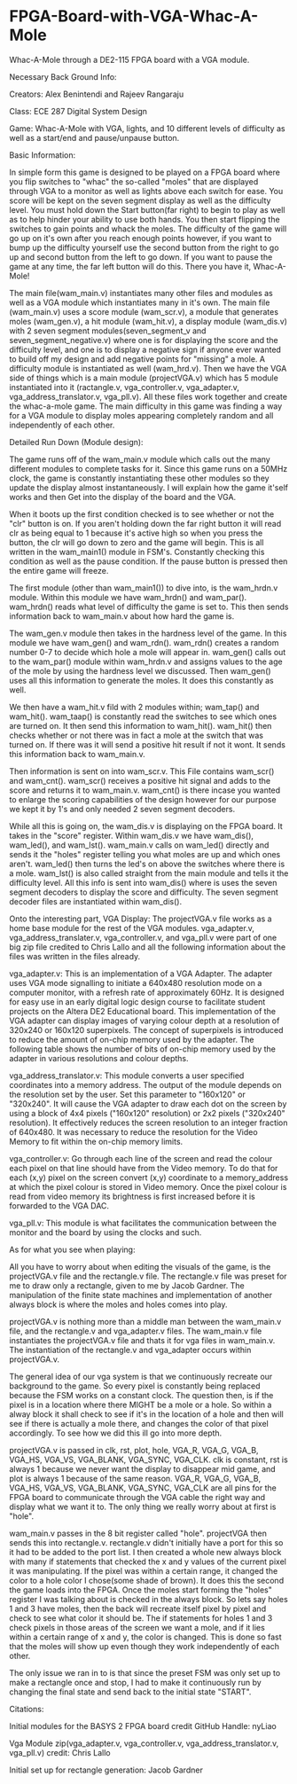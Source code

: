 # FPGA-Board-with-VGA-Whac-A-Mole
Whac-A-Mole through a DE2-115 FPGA board with a VGA module.


Necessary Back Ground Info:

Creators: Alex Benintendi and Rajeev Rangaraju

Class: ECE 287 Digital System Design

Game: Whac-A-Mole with VGA, lights, and 10 different levels of difficulty as well as a start/end and pause/unpause button.

Basic Information:

In simple form this game is designed to be played on a FPGA board where you flip switches to "whac" the so-called "moles" that are displayed through VGA to a monitor as well as lights above each switch for ease. You score will be kept on the seven segment display as well as the difficulty level. You must hold down the Start button(far right) to begin to play as well as to help hinder your ability to use both hands. You then start flipping the switches to gain points and whack the moles. The difficulty of the game will go up on it's own after you reach enough points however, if you want to bump up the difficulty yourself use the second button from the right to go up and second button from the left to go down. If you want to pause the game at any time, the far left button will do this. There you have it, Whac-A-Mole!

The main file(wam_main.v) instantiates many other files and modules as well as a VGA module which instantiates many in it's own. The main file (wam_main.v) uses a score module (wam_scr.v), a module that generates moles (wam_gen.v), a hit module (wam_hit.v), a display module (wam_dis.v) with 2 seven segment modules(seven_segment_v and seven_segment_negative.v) where one is for displaying the score and the difficulty level, and one is to display a negative sign if anyone ever wanted to build off my design and add negative points for "missing" a mole. A difficulty module is instantiated as well (wam_hrd.v). Then we have the VGA side of things which is a main module (projectVGA.v) which has 5 module instantiated into it (ractangle.v, vga_controller.v, vga_adapter.v, vga_address_translator.v, vga_pll.v). All these files work together and create the whac-a-mole game. The main difficulty in this game was finding a way for a VGA module to display moles appearing completely random and all independently of each other.
 
 
 
  
 
 
Detailed Run Down (Module design):

The game runs off of the wam_main.v module which calls out the many different modules to complete tasks for it. Since this game runs on a 50MHz clock, the game is constantly instantiating these other modules so they update the display almost instantaneously. I will explain how the game it'self works and then Get into the display of the board and the VGA.

When it boots up the first condition checked is to see whether or not the "clr" button is on. If you aren't holding down the far right button it will read clr as being equal to 1 because it's active high so when you press the button, the clr will go down to zero and the game will begin. This is all written in the wam_main1() module in FSM's. Constantly checking this condition as well as the pause condition. If the pause button is pressed then the entire game will freeze.

The first module (other than wam_main1()) to dive into, is the wam_hrdn.v module. Within this module we have wam_hrdn() and wam_par(). wam_hrdn() reads what level of difficulty the game is set to. This then sends information back to wam_main.v about how hard the game is.

The wam_gen.v module then takes in the hardness level of the game. In this module we have wam_gen() and wam_rdn(). wam_rdn() creates a random number 0-7 to decide which hole a mole will appear in. wam_gen() calls out to the wam_par() module within wam_hrdn.v and assigns values to the age of the mole by using the hardness level we discussed. Then wam_gen() uses all this information to generate the moles. It does this constantly as well.

We then have a wam_hit.v fild with 2 modules within; wam_tap() and wam_hit(). wam_taap() is constantly read the switches to see which ones are turned on. It then send this information to wam_hit(). wam_hit() then checks whether or not there was in fact a mole at the switch that was turned on. If there was it will send a positive hit result if not it wont. It sends this information back to wam_main.v.

Then information is sent on into wam_scr.v. This File contains wam_scr() and wam_cnt(). wam_scr() receives a positive hit signal and adds to the score and returns it to wam_main.v. wam_cnt() is there incase you wanted to enlarge the scoring capabilities of the design however for our purpose we kept it by 1's and only needed 2 seven segment decoders.

While all this is going on, the wam_dis.v is displaying on the FPGA board. It takes in the "score" register. Within wam_dis.v we have wam_dis(), wam_led(), and wam_lst(). wam_main.v calls on wam_led() directly and sends it the "holes" register telling you what moles are up and which ones aren't. wam_led() then turns the led's on above the switches where there is a mole. wam_lst() is also called straight from the main module and tells it the difficulty level. All this info is sent into wam_dis() where is uses the seven segment decoders to display the score and difficulty. The seven segment decoder files are instantiated within wam_dis().

Onto the interesting part, VGA Display: The projectVGA.v file works as a home base module for the rest of the VGA modules. vga_adapter.v, vga_address_translater.v, vga_controller.v, and vga_pll.v were part of one big zip file credited to Chris Lallo and all the following information about the files was written in the files already.

vga_adapter.v: This is an implementation of a VGA Adapter. The adapter uses VGA mode signalling to initiate a 640x480 resolution mode on a computer monitor, with a refresh rate of approximately 60Hz. It is designed for easy use in an early digital logic design course to facilitate student projects on the Altera DE2 Educational board. This implementation of the VGA adapter can display images of varying colour depth at a resolution of 320x240 or 160x120 superpixels. The concept of superpixels is introduced to reduce the amount of on-chip memory used by the adapter. The following table shows the number of bits of on-chip memory used by the adapter in various resolutions and colour depths.

vga_address_translator.v: This module converts a user specified coordinates into a memory address. The output of the module depends on the resolution set by the user. Set this parameter to "160x120" or "320x240". It will cause the VGA adapter to draw each dot on the screen by using a block of 4x4 pixels ("160x120" resolution) or 2x2 pixels ("320x240" resolution). It effectively reduces the screen resolution to an integer fraction of 640x480. It was necessary to reduce the resolution for the Video Memory to fit within the on-chip memory limits.

vga_controller.v: Go through each line of the screen and read the colour each pixel on that line should have from the Video memory. To do that for each (x,y) pixel on the screen convert (x,y) coordinate to a memory_address at which the pixel colour is stored in Video memory. Once the pixel colour is read from video memory its brightness is first increased before it is forwarded to the VGA DAC.

vga_pll.v: This module is what facilitates the communication between the monitor and the board by using the clocks and such.

As for what you see when playing:

All you have to worry about when editing the visuals of the game, is the projectVGA.v file and the rectangle.v file. The rectangle.v file was preset for me to draw only a rectangle, given to me by Jacob Gardner. The manipulation of the finite state machines and implementation of another always block is where the moles and holes comes into play.

projectVGA.v is nothing more than a middle man between the wam_main.v file, and the rectangle.v and vga_adapter.v files. The wam_main.v file instantiates the projectVGA.v file and thats it for vga files in wam_main.v. The instantiation of the rectangle.v and vga_adapter occurs within projectVGA.v.

The general idea of our vga system is that we continuously recreate our background to the game. So every pixel is constantly being replaced because the FSM works on a constant clock. The question then, is if the pixel is in a location where there MIGHT be a mole or a hole. So within a alway block it shall check to see if it's in the location of a hole and then will see if there is actually a mole there, and changes the color of that pixel accordingly. To see how we did this ill go into more depth.

projectVGA.v is passed in clk, rst, plot, hole, VGA_R, VGA_G, VGA_B, VGA_HS, VGA_VS, VGA_BLANK, VGA_SYNC, VGA_CLK. clk is constant, rst is always 1 because we never want the display to disappear mid game, and plot is always 1 because of the same reason. VGA_R, VGA_G, VGA_B, VGA_HS, VGA_VS, VGA_BLANK, VGA_SYNC, VGA_CLK are all pins for the FPGA board to communicate through the VGA cable the right way and display what we want it to. The only thing we really worry about at first is "hole".

wam_main.v passes in the 8 bit register called "hole". projectVGA then sends this into rectangle.v. rectangle.v didn't initially have a port for this so it had to be added to the port list. I then created a whole new always block with many if statements that checked the x and y values of the current pixel it was manipulating. If the pixel was within a certain range, it changed the color to a hole color I chose(some shade of brown). It does this the second the game loads into the FPGA. Once the moles start forming the "holes" register I was talking about is checked in the always block. So lets say holes 1 and 3 have moles, then the back will recreate itself pixel by pixel and check to see what color it should be. The if statements for holes 1 and 3 check pixels in those areas of the screen we want a mole, and if it lies within a certain range of x and y, the color is changed. This is done so fast that the moles will show up even though they work independently of each other.

The only issue we ran in to is that since the preset FSM was only set up to make a rectangle once and stop, I had to make it continuously run by changing the final state and send back to the initial state "START".




Citations:

Initial modules for the BASYS 2 FPGA board credit GitHub Handle: nyLiao

Vga Module zip(vga_adapter.v, vga_controller.v, vga_address_translator.v, vga_pll.v) credit: Chris Lallo

Initial set up for rectangle generation: Jacob Gardner
